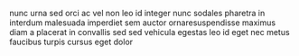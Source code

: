 nunc urna sed orci ac vel non leo id integer nunc sodales pharetra in interdum
malesuada imperdiet sem auctor ornaresuspendisse maximus diam a placerat in
convallis sed sed vehicula egestas leo id eget nec metus faucibus turpis cursus
eget dolor